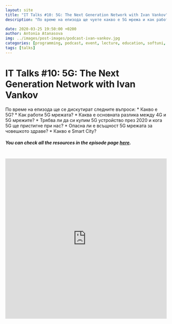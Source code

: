 ```yaml
---
layout: site
title: "IT Talks #10: 5G: The Next Generation Network with Ivan Vankov"
description: "По време на епизода ще чуете какво е 5G мрежа и как работи тя. Ще разберете какви са разликите между 4G и 5G мрежа и опасна ли е мрежата от следващото ..."

date: 2020-03-25 19:50:00 +0200
author: Antonia Atanasova
img: ../images/post-images/podcast-ivan-vankov.jpg
categories: [programming, podcast, event, lecture, education, softuni, ittalks, talk, itpodcast, softunipodcast]
tags: [talks]
---
```


<h1 class='center'>IT Talks #10: 5G: The Next Generation Network with Ivan Vankov</h1>
По време на епизода ще се дискутират следните въпроси:
* Какво е 5G?
* Как работи 5G мрежата?
* Каква е основната разлика между 4G и 5G мрежите?
* Трябва ли да си купим 5G устройство през 2020 и кога 5G ще пристигне при нас?
* Опасна ли е всъщност 5G мрежата за човешкото здраве?
* Какво е Smart City?

##### You can check all the resources in the episode page [here](https://softuni.bg/trainings/3061/it-talks-softuni-podcast-ivan-vankov).

<br>
<iframe width="100%" height="500" src="https://www.youtube.com/embed/BhUAVz3paC0" frameborder="0" allow="accelerometer; autoplay; encrypted-media; gyroscope; picture-in-picture" allowfullscreen></iframe>
<br>
<br>